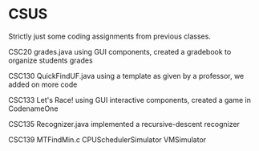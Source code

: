 # CSUS

Strictly just some coding assignments from previous classes.

CSC20
	grades.java
		using GUI components, created a gradebook to organize students grades

CSC130
	QuickFindUF.java
		using a template as given by a professor, we added on more code
	
CSC133
	Let's Race!
		using GUI interactive components, created a game in CodenameOne
	
CSC135
	Recognizer.java
		implemented a recursive-descent recognizer
		
CSC139
	MTFindMin.c
	CPUSchedulerSimulator
	VMSimulator


